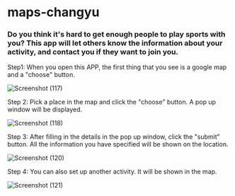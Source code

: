 # maps-changyu
### Do you think it's hard to get enough people to play sports with you? This app will let others know the information about your activity, and contact you if they want to join you.

Step1: When you open this APP, the first thing that you see is a google map and a "choose" button.

![Screenshot (117)](https://user-images.githubusercontent.com/43207918/65840179-a11d0d00-e2e3-11e9-9601-86b8ed5f9adc.png)

Step 2: Pick a place in the map and click the "choose" button. A pop up window will be displayed.

![Screenshot (118)](https://user-images.githubusercontent.com/43207918/65840194-dc1f4080-e2e3-11e9-8619-d626b491aee4.png)

Step 3: After filling in the details in the pop up window, click the "submit" button. All the information you have specified will be shown on the location.

![Screenshot (120)](https://user-images.githubusercontent.com/43207918/65840224-5354d480-e2e4-11e9-9656-33b8d7166fd5.png)

Step 4: You can also set up another activity. It will be shown in the map.

![Screenshot (121)](https://user-images.githubusercontent.com/43207918/65840252-ae86c700-e2e4-11e9-94f8-b3671f25a40d.png)

